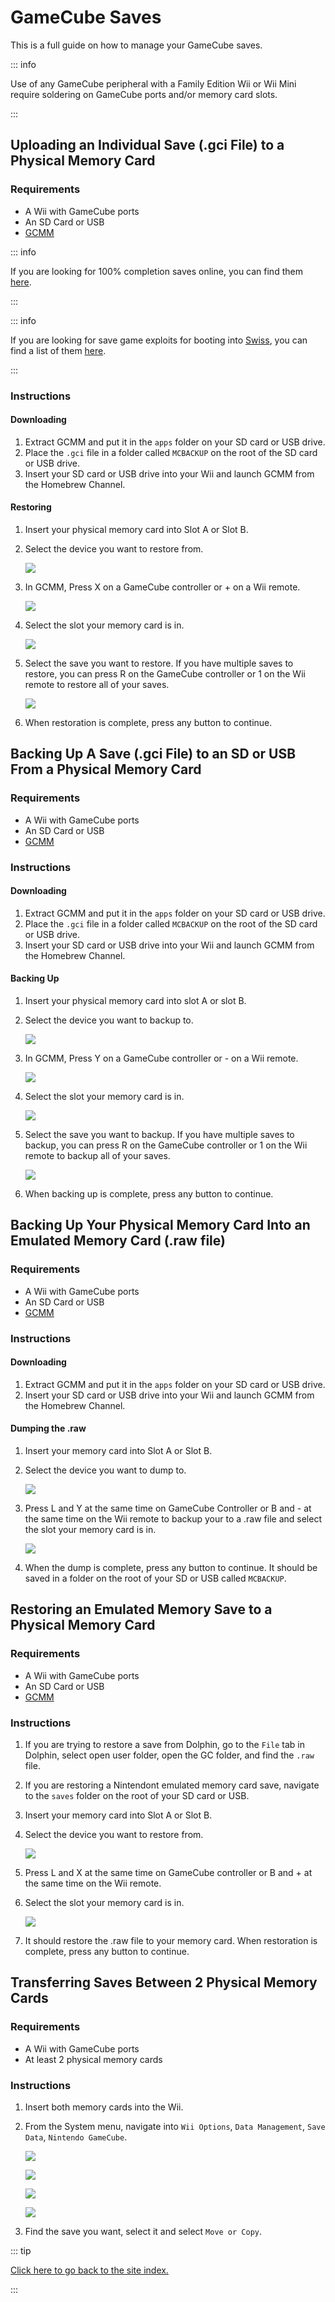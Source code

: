 # GameCube Saves

This is a full guide on how to manage your GameCube saves.

::: info

Use of any GameCube peripheral with a Family Edition Wii or Wii Mini require soldering on GameCube ports and/or memory card slots.

:::

## Uploading an Individual Save (.gci File) to a Physical Memory Card

### Requirements

- A Wii with GameCube ports
- An SD Card or USB
- [GCMM](https://oscwii.org/library/app/gcmm)

::: info

If you are looking for 100% completion saves online, you can find them [here](https://gamefaqs.gamespot.com/).

:::

::: info

If you are looking for save game exploits for booting into [Swiss](https://github.com/emukidid/swiss-gc/releases), you can find a list of them [here](https://www.gc-forever.com/wiki/index.php?title=Booting_homebrew#Game_Save_Exploits).

:::

### Instructions

#### Downloading

1. Extract GCMM and put it in the `apps` folder on your SD card or USB drive.
2. Place the `.gci` file in a folder called `MCBACKUP` on the root of the SD card or USB drive.
3. Insert your SD card or USB drive into your Wii and launch GCMM from the Homebrew Channel.

#### Restoring

1. Insert your physical memory card into Slot A or Slot B.

2. Select the device you want to restore from.

   ![](/images/homebrew/gcsaves/gcmm-select-device.jpg)

3. In GCMM, Press X on a GameCube controller or + on a Wii remote.

   ![](/images/homebrew/gcsaves/gcmm-menu.jpg)

4. Select the slot your memory card is in.

   ![](/images/homebrew/gcsaves/gcmm-mem-select.jpg)

5. Select the save you want to restore. If you have multiple saves to restore, you can press R on the GameCube controller or 1 on the Wii remote to restore all of your saves.

   ![](/images/homebrew/gcsaves/gcmm-select-save.jpg)

6. When restoration is complete, press any button to continue.

## Backing Up A Save (.gci File) to an SD or USB From a Physical Memory Card

### Requirements

- A Wii with GameCube ports
- An SD Card or USB
- [GCMM](https://oscwii.org/library/app/gcmm)

### Instructions

#### Downloading

1. Extract GCMM and put it in the `apps` folder on your SD card or USB drive.
2. Place the `.gci` file in a folder called `MCBACKUP` on the root of the SD card or USB drive.
3. Insert your SD card or USB drive into your Wii and launch GCMM from the Homebrew Channel.

#### Backing Up

1. Insert your physical memory card into slot A or slot B.

2. Select the device you want to backup to.

   ![](/images/homebrew/gcsaves/gcmm-select-device.jpg)

3. In GCMM, Press Y on a GameCube controller or - on a Wii remote.

   ![](/images/homebrew/gcsaves/gcmm-menu.jpg)

4. Select the slot your memory card is in.

   ![](/images/homebrew/gcsaves/gcmm-mem-select.jpg)

5. Select the save you want to backup. If you have multiple saves to backup, you can press R on the GameCube controller or 1 on the Wii remote to backup all of your saves.

   ![](/images/homebrew/gcsaves/gcmm-select-save.jpg)

6. When backing up is complete, press any button to continue.

## Backing Up Your Physical Memory Card Into an Emulated Memory Card (.raw file)

### Requirements

- A Wii with GameCube ports
- An SD Card or USB
- [GCMM](https://oscwii.org/library/app/gcmm)

### Instructions

#### Downloading

1. Extract GCMM and put it in the `apps` folder on your SD card or USB drive.
2. Insert your SD card or USB drive into your Wii and launch GCMM from the Homebrew Channel.

#### Dumping the .raw

1. Insert your memory card into Slot A or Slot B.

2. Select the device you want to dump to.

   ![](/images/homebrew/gcsaves/gcmm-select-device.jpg)

3. Press L and Y at the same time on GameCube Controller or B and - at the same time on the Wii remote to backup your to a .raw file and select the slot your memory card is in.

   ![](/images/homebrew/gcsaves/gcmm-mem-select.jpg)

4. When the dump is complete, press any button to continue. It should be saved in a folder on the root of your SD or USB called `MCBACKUP`.

## Restoring an Emulated Memory Save to a Physical Memory Card

### Requirements

- A Wii with GameCube ports
- An SD Card or USB
- [GCMM](https://oscwii.org/library/app/gcmm)

### Instructions

1. If you are trying to restore a save from Dolphin, go to the `File` tab in Dolphin, select open user folder, open the GC folder, and find the `.raw` file.

2. If you are restoring a Nintendont emulated memory card save, navigate to the `saves` folder on the root of your SD card or USB.

3. Insert your memory card into Slot A or Slot B.

4. Select the device you want to restore from.

   ![](/images/homebrew/gcsaves/gcmm-select-device.jpg)

5. Press L and X at the same time on GameCube controller or B and + at the same time on the Wii remote.

6. Select the slot your memory card is in.

   ![](/images/homebrew/gcsaves/gcmm-mem-select.jpg)

7. It should restore the .raw file to your memory card. When restoration is complete, press any button to continue.

## Transferring Saves Between 2 Physical Memory Cards

### Requirements

- A Wii with GameCube ports
- At least 2 physical memory cards

### Instructions

1. Insert both memory cards into the Wii.

2. From the System menu, navigate into `Wii Options`, `Data Management`, `Save Data`, `Nintendo GameCube`.

   ![](/images/homebrew/gcsaves/sysmenu.jpg)

   ![](/images/homebrew/gcsaves/settings.jpg)

   ![](/images/homebrew/gcsaves/data-management.jpg)

   ![](/images/homebrew/gcsaves/save-data.jpg)

3. Find the save you want, select it and select `Move or Copy`.

::: tip

[Click here to go back to the site index.](site-navigation)

:::
